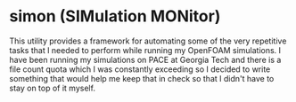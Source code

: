 # simon (SIMulation MONitor)

This utility provides a framework for automating some of the very repetitive
tasks that I needed to perform while running my OpenFOAM simulations. I have
been running my simulations on PACE at Georgia Tech and there is a file count
quota which I was constantly exceeding so I decided to write something that
would help me keep that in check so that I didn't have to stay on top of it
myself.

